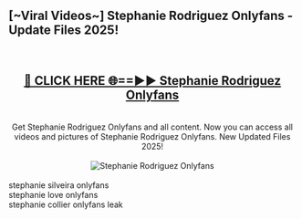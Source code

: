 <h2>[~Viral Videos~] Stephanie Rodriguez Onlyfans - Update Files 2025!</h2>
<br>
<div align="center">
<h2><a href="https://betterlinks.top/A2PfLJ" rel="nofollow">🔴 CLICK HERE 🌐==►► Stephanie Rodriguez Onlyfans</a></h2>
<br>
Get Stephanie Rodriguez Onlyfans and all content. Now you can access all videos and pictures of Stephanie Rodriguez Onlyfans. New Updated Files 2025!
<br>
<br>
<a href="https://betterlinks.top/A2PfLJ" rel="nofollow" data-target="animated-image.originalLink"><img src="https://i.ibb.co.com/WyWwxjT/player-gif2.gif" alt="Stephanie Rodriguez Onlyfans" style="max-width: 100%; display: inline-block;" data-target="animated-image.originalImage"></a>
</div>
<br>
stephanie silveira onlyfans<br>
stephanie love onlyfans<br>
stephanie collier onlyfans leak